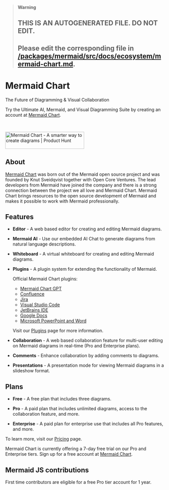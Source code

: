 > **Warning**
>
> ## THIS IS AN AUTOGENERATED FILE. DO NOT EDIT.
>
> ## Please edit the corresponding file in [/packages/mermaid/src/docs/ecosystem/mermaid-chart.md](../../packages/mermaid/src/docs/ecosystem/mermaid-chart.md).

# Mermaid Chart

The Future of Diagramming & Visual Collaboration

Try the Ultimate AI, Mermaid, and Visual Diagramming Suite by creating an account at [Mermaid Chart](https://www.mermaidchart.com/app/sign-up).

<br />

<a href="https://www.producthunt.com/products/mermaid-chart?utm_source=badge-follow&utm_medium=badge&utm_souce=badge-mermaid&#0045;chart" target="_blank"><img src="https://api.producthunt.com/widgets/embed-image/v1/follow.svg?product_id=552855&theme=light" alt="Mermaid&#0032;Chart - A&#0032;smarter&#0032;way&#0032;to&#0032;create&#0032;diagrams | Product Hunt" style="width: 250px; height: 54px;" width="250" height="54" /></a>

## About

[Mermaid Chart](https://www.mermaidchart.com) was born out of the Mermaid open source project and was founded by Knut Sveidqvist together with Open Core Ventures. The lead developers from Mermaid have joined the company and there is a strong connection between the project we all love and Mermaid Chart. Mermaid Chart brings resources to the open source development of Mermaid and makes it possible to work with Mermaid professionally.

## Features

- **Editor** - A web based editor for creating and editing Mermaid diagrams.

- **Mermaid AI** - Use our embedded AI Chat to generate diagrams from natural language descriptions.

- **Whiteboard** - A virtual whiteboard for creating and editing Mermaid diagrams.

- **Plugins** - A plugin system for extending the functionality of Mermaid.

  Official Mermaid Chart plugins:

  - [Mermaid Chart GPT](https://chat.openai.com/g/g-1IRFKwq4G-mermaid-chart)
  - [Confluence](https://marketplace.atlassian.com/apps/1234056/mermaid-chart-for-confluence?hosting=cloud&tab=overview)
  - [Jira](https://marketplace.atlassian.com/apps/1234810/mermaid-chart-for-jira?tab=overview&hosting=cloud)
  - [Visual Studio Code](https://marketplace.visualstudio.com/items?itemName=MermaidChart.vscode-mermaid-chart)
  - [JetBrains IDE](https://plugins.jetbrains.com/plugin/23043-mermaid-chart)
  - [Google Docs](https://gsuite.google.com/marketplace/app/mermaidchart/947683068472)
  - [Microsoft PowerPoint and Word](https://appsource.microsoft.com/en-us/product/office/WA200006214?tab=Overview)

  Visit our [Plugins](https://www.mermaidchart.com/plugins) page for more information.

- **Collaboration** - A web based collaboration feature for multi-user editing on Mermaid diagrams in real-time (Pro and Enterprise plans).

- **Comments** - Enhance collaboration by adding comments to diagrams.

- **Presentations** - A presentation mode for viewing Mermaid diagrams in a slideshow format.

## Plans

- **Free** - A free plan that includes three diagrams.

- **Pro** - A paid plan that includes unlimited diagrams, access to the collaboration feature, and more.

- **Enterprise** - A paid plan for enterprise use that includes all Pro features, and more.

To learn more, visit our [Pricing](https://mermaidchart.com/pricing) page.

Mermaid Chart is currently offering a 7-day free trial on our Pro and Enterprise tiers. Sign up for a free account at [Mermaid Chart](https://www.mermaidchart.com/app/sign-up).

## Mermaid JS contributions

First time contributors are eligible for a free Pro tier account for 1 year.
